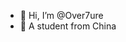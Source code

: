 - 👋 Hi, I’m @Over7ure
- 👀 A student from China

<!---
Over7ure/Over7ure is a ✨ special ✨ repository because its `README.md` (this file) appears on your GitHub profile.
You can click the Preview link to take a look at your changes.
--->
